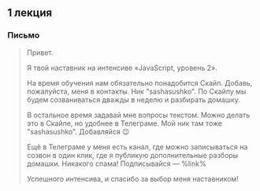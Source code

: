## 1 лекция

### Письмо

> Привет.
>
> Я твой наставник на интенсиве «JavaScript, уровень 2».
>
> На время обучения нам обязательно понадобится Скайп. Добавь, пожалуйста, меня в контакты. Ник "sashasushko". По Скайпу мы будем созваниваться дважды в неделю и разбирать домашку.
>
> В остальное время задавай мне вопросы текстом. Можно делать это в Скайпе, но удобнее в Телеграме. Мой ник там тоже "sashasushko". Добавляйся :wink:
>
> Ещё в Телеграме у меня есть канал, где можно записываться на созвон в один клик, где я публикую дополнительные разборы домашки. Никакого спама! Подписывайся — %link%
>
> Успешного интенсива, и спасибо за выбор меня наставником!
